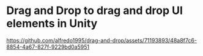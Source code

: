 # Drag and Drop to drag and drop UI elements in Unity



https://github.com/alfredo1995/drag-and-drop/assets/71193893/48a8f7c6-8854-4a67-827f-9229bd0a5951

 
 
